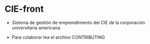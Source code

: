 # CIE-front

- Sistema de gestión de emprendimiento del CIE de la corporación universitaria americana.

- Para colaborar lea el archivo CONTRIBUTING

